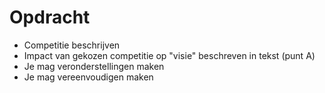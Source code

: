 # Opdracht
* Competitie beschrijven
* Impact van gekozen competitie op "visie" beschreven in tekst (punt A)
* Je mag veronderstellingen maken
* Je mag vereenvoudigen maken

